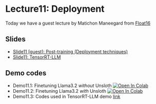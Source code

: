 
# Lecture11: Deployment

Today we have a guest lecture by Matichon Maneegard from [Float16](https://float16.cloud/)

## Slides

* [Slide11 [guest]: Post-training (Deployment techniques)](L11guest_Matichon_Float16_LLM_post_training.pdf)
* [Slide11: TensorRT-LLM](L11_TensorRT-LLM.pdf)

## Demo codes

* Demo11.1: Finetuning Llama3.2 *without* Unsloth [![Open In Colab](https://raw.githubusercontent.com/ekapolc/NLP_2025/main/codes/colab-badge.svg)](https://colab.research.google.com/github/ekapolc/NLP_2025/blob/main/codes/L11_Deployment/Demo11.1_No_unsloth_Llama3.2_1B_and_3B_Conversational.ipynb)
* Demo11.2: Finetuning Llama3.2 *with* Unsloth [![Open In Colab](https://raw.githubusercontent.com/ekapolc/NLP_2025/main/codes/colab-badge.svg)](https://colab.research.google.com/github/ekapolc/NLP_2025/blob/main/codes/L11_Deployment/Demo11.2_Llama3.2_1B_and_3B_Conversational.ipynb)
* Demo11.3: Codes used in TensorRT-LLM demo [link](https://colab.research.google.com/github/ekapolc/NLP_2025/blob/main/codes/L11_Deployment/TensorRT-LLM_Demo.zip)

